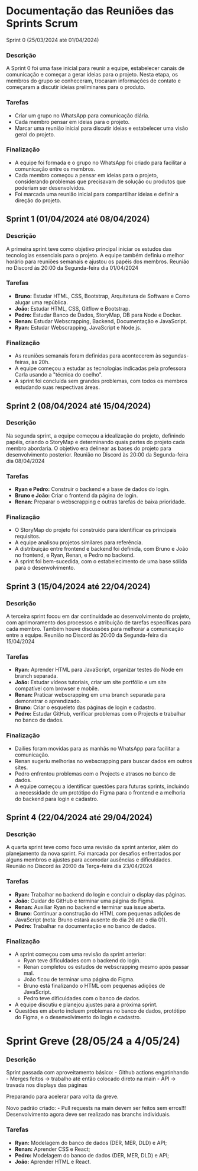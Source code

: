 # Documentação das Reuniões das Sprints Scrum

Sprint 0 (25/03/2024 até 01/04/2024)

### Descrição

A Sprint 0 foi uma fase inicial para reunir a equipe, estabelecer canais de comunicação e começar a gerar ideias para o projeto. Nesta etapa, os membros do grupo se conheceram, trocaram informações de contato e começaram a discutir ideias preliminares para o produto.

### Tarefas

- Criar um grupo no WhatsApp para comunicação diária.
- Cada membro pensar em ideias para o projeto.
- Marcar uma reunião inicial para discutir ideias e estabelecer uma visão geral do projeto.

### Finalização

- A equipe foi formada e o grupo no WhatsApp foi criado para facilitar a comunicação entre os membros.
- Cada membro começou a pensar em ideias para o projeto, considerando problemas que precisavam de solução ou produtos que poderiam ser desenvolvidos.
- Foi marcada uma reunião inicial para compartilhar ideias e definir a direção do projeto.

## Sprint 1 (01/04/2024 até 08/04/2024)

### Descrição

A primeira sprint teve como objetivo principal iniciar os estudos das tecnologias essenciais para o projeto. A equipe também definiu o melhor horário para reuniões semanais e ajustou os papéis dos membros.
Reunião no Discord às 20:00 da Segunda-feira dia 01/04/2024

### Tarefas

- **Bruno:** Estudar HTML, CSS, Bootstrap, Arquitetura de Software e Como alugar uma república.
- **João:** Estudar HTML, CSS, Gitflow e Bootstrap.
- **Pedro:** Estudar Banco de Dados, StoryMap, DB para Node e Docker.
- **Renan:** Estudar Webscrapping, Backend, Documentação e JavaScript.
- **Ryan:** Estudar Webscrapping, JavaScript e Node.js.

### Finalização

- As reuniões semanais foram definidas para acontecerem às segundas-feiras, às 20h.
- A equipe começou a estudar as tecnologias indicadas pela professora Carla usando a "técnica do coelho".
- A sprint foi concluída sem grandes problemas, com todos os membros estudando suas respectivas áreas.

## Sprint 2 (08/04/2024 até 15/04/2024)

### Descrição

Na segunda sprint, a equipe começou a idealização do projeto, definindo papéis, criando o StoryMap e determinando quais partes do projeto cada membro abordaria. O objetivo era delinear as bases do projeto para desenvolvimento posterior.
Reunião no Discord às 20:00 da Segunda-feira dia 08/04/2024

### Tarefas

- **Ryan e Pedro:** Construir o backend e a base de dados do login.
- **Bruno e João:** Criar o frontend da página de login.
- **Renan:** Preparar o webscrapping e outras tarefas de baixa prioridade.

### Finalização

- O StoryMap do projeto foi construído para identificar os principais requisitos.
- A equipe analisou projetos similares para referência.
- A distribuição entre frontend e backend foi definida, com Bruno e João no frontend, e Ryan, Renan, e Pedro no backend.
- A sprint foi bem-sucedida, com o estabelecimento de uma base sólida para o desenvolvimento.

## Sprint 3 (15/04/2024 até 22/04/2024)

### Descrição

A terceira sprint focou em dar continuidade ao desenvolvimento do projeto, com aprimoramento dos processos e atribuição de tarefas específicas para cada membro. Também houve discussões para melhorar a comunicação entre a equipe.
Reunião no Discord às 20:00 da Segunda-feira dia 15/04/2024

### Tarefas

- **Ryan:** Aprender HTML para JavaScript, organizar testes do Node em branch separada.
- **João:** Estudar vídeos tutoriais, criar um site portfólio e um site compatível com browser e mobile.
- **Renan:** Praticar webscrapping em uma branch separada para demonstrar o aprendizado.
- **Bruno:** Criar o esqueleto das páginas de login e cadastro.
- **Pedro:** Estudar GitHub, verificar problemas com o Projects e trabalhar no banco de dados.

### Finalização

- Dailies foram movidas para as manhãs no WhatsApp para facilitar a comunicação.
- Renan sugeriu melhorias no webscrapping para buscar dados em outros sites.
- Pedro enfrentou problemas com o Projects e atrasos no banco de dados.
- A equipe começou a identificar questões para futuras sprints, incluindo a necessidade de um protótipo do Figma para o frontend e a melhoria do backend para login e cadastro.

## Sprint 4 (22/04/2024 até 29/04/2024)

### Descrição

A quarta sprint teve como foco uma revisão da sprint anterior, além do planejamento da nova sprint. Foi marcada por desafios enfrentados por alguns membros e ajustes para acomodar ausências e dificuldades.
Reunião no Discord às 20:00 da Terça-feira dia 23/04/2024

### Tarefas

- **Ryan:** Trabalhar no backend do login e concluir o display das páginas.
- **João:** Cuidar do GitHub e terminar uma página do Figma.
- **Renan:** Auxiliar Ryan no backend e terminar sua issue aberta.
- **Bruno:** Continuar a construção do HTML com pequenas adições de JavaScript (nota: Bruno estará ausente do dia 26 até o dia 01).
- **Pedro:** Trabalhar na documentação e no banco de dados.

### Finalização

- A sprint começou com uma revisão da sprint anterior:
  - Ryan teve dificuldades com o backend do login.
  - Renan completou os estudos de webscrapping mesmo após passar mal.
  - João ficou de terminar uma página do Figma.
  - Bruno está finalizando o HTML com pequenas adições de JavaScript.
  - Pedro teve dificuldades com o banco de dados.
- A equipe discutiu e planejou ajustes para a próxima sprint.
- Questões em aberto incluem problemas no banco de dados, protótipo do Figma, e o desenvolvimento do login e cadastro.


# Sprint Greve (28/05/24 a 4/05/24)

### Descrição

  Sprint passada com aproveitamento básico:
    - Github actions engatinhando
    - Merges feitos -> trabalho até então colocado direto na main
    - API -> travada nos displays das páginas

  Preparando para acelerar para volta da greve.

  Novo padrão criado:
    - Pull requests na main devem ser feitos sem erros!!!
      Desenvolvimento agora deve ser realizado nas branchs individuais.

### Tarefas
  - **Ryan:** Modelagem do banco de dados (DER, MER, DLD) e API;
  - **Renan:** Aprender CSS e React;
  - **Pedro:** Modelagem do banco de dados (DER, MER, DLD) e API;
  - **João:** Aprender HTML e React.
